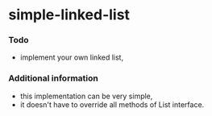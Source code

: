 # simple-linked-list

### Todo
- implement your own linked list,

### Additional information
- this implementation can be very simple, 
- it doesn't have to override all methods of List interface.